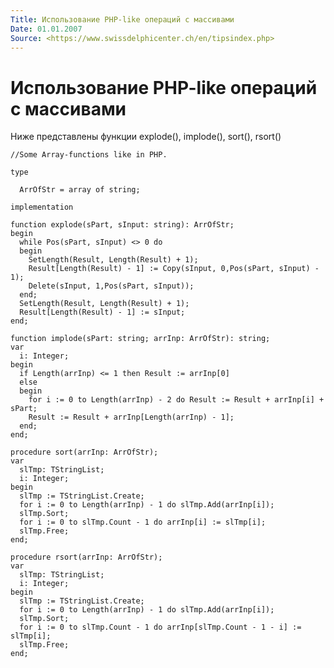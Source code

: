 ```yaml
---
Title: Использование PHP-like операций с массивами
Date: 01.01.2007
Source: <https://www.swissdelphicenter.ch/en/tipsindex.php>
---
```



Использование PHP-like операций с массивами
===========================================

Ниже представлены функции explode(), implode(), sort(), rsort()

    //Some Array-functions like in PHP.
     
    type
     
      ArrOfStr = array of string;
     
    implementation
     
    function explode(sPart, sInput: string): ArrOfStr;
    begin
      while Pos(sPart, sInput) <> 0 do 
      begin
        SetLength(Result, Length(Result) + 1);
        Result[Length(Result) - 1] := Copy(sInput, 0,Pos(sPart, sInput) - 1);
        Delete(sInput, 1,Pos(sPart, sInput));
      end;
      SetLength(Result, Length(Result) + 1);
      Result[Length(Result) - 1] := sInput;
    end;
     
    function implode(sPart: string; arrInp: ArrOfStr): string;
    var 
      i: Integer;
    begin
      if Length(arrInp) <= 1 then Result := arrInp[0]
      else 
      begin
        for i := 0 to Length(arrInp) - 2 do Result := Result + arrInp[i] + sPart;
        Result := Result + arrInp[Length(arrInp) - 1];
      end;
    end;
     
    procedure sort(arrInp: ArrOfStr);
    var 
      slTmp: TStringList; 
      i: Integer;
    begin
      slTmp := TStringList.Create;
      for i := 0 to Length(arrInp) - 1 do slTmp.Add(arrInp[i]);
      slTmp.Sort;
      for i := 0 to slTmp.Count - 1 do arrInp[i] := slTmp[i];
      slTmp.Free;
    end;
     
    procedure rsort(arrInp: ArrOfStr);
    var 
      slTmp: TStringList; 
      i: Integer;
    begin
      slTmp := TStringList.Create;
      for i := 0 to Length(arrInp) - 1 do slTmp.Add(arrInp[i]);
      slTmp.Sort;
      for i := 0 to slTmp.Count - 1 do arrInp[slTmp.Count - 1 - i] := slTmp[i];
      slTmp.Free;
    end;

